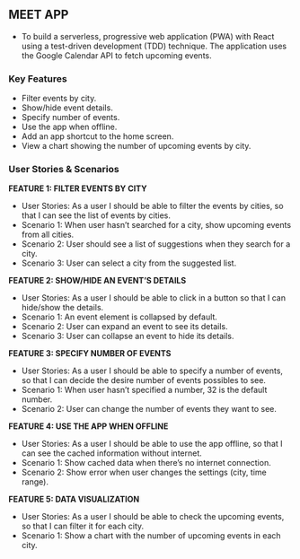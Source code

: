 ## MEET APP

- To build a serverless, progressive web application (PWA) with React using a
  test-driven development (TDD) technique. The application uses the Google
  Calendar API to fetch upcoming events.

### Key Features

- Filter events by city.
- Show/hide event details.
- Specify number of events.
- Use the app when offline.
- Add an app shortcut to the home screen.
- View a chart showing the number of upcoming events by city.

### User Stories & Scenarios

**FEATURE 1: FILTER EVENTS BY CITY**

- User Stories: As a user I should be able to filter the events by cities, so that I can see the list of events by cities.
- Scenario 1: When user hasn’t searched for a city, show upcoming events from all cities.
- Scenario 2: User should see a list of suggestions when they search for a city.
- Scenario 3: User can select a city from the suggested list.

**FEATURE 2: SHOW/HIDE AN EVENT’S DETAILS**

- User Stories: As a user I should be able to click in a button so that I can hide/show the details.
- Scenario 1: An event element is collapsed by default.
- Scenario 2: User can expand an event to see its details.
- Scenario 3: User can collapse an event to hide its details.

**FEATURE 3: SPECIFY NUMBER OF EVENTS**

- User Stories: As a user I should be able to specify a number of events, so that I can decide the desire number of events possibles to see.
- Scenario 1: When user hasn’t specified a number, 32 is the default number.
- Scenario 2: User can change the number of events they want to see.

**FEATURE 4: USE THE APP WHEN OFFLINE**

- User Stories: As a user I should be able to use the app offline, so that I can see the cached information without internet.
- Scenario 1: Show cached data when there’s no internet connection.
- Scenario 2: Show error when user changes the settings (city, time range).

**FEATURE 5: DATA VISUALIZATION**

- User Stories: As a user I should be able to check the upcoming events, so that I can filter it for each city.
- Scenario 1: Show a chart with the number of upcoming events in each city.
